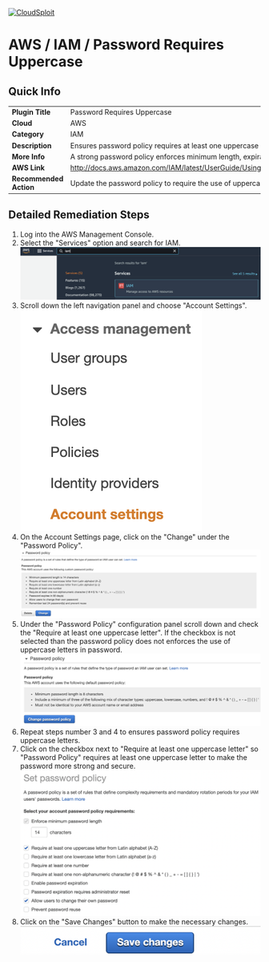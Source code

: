 [![CloudSploit](https://cloudsploit.com/img/logo-new-big-text-100.png "CloudSploit")](https://cloudsploit.com)

# AWS / IAM / Password Requires Uppercase

## Quick Info

| | |
|-|-|
| **Plugin Title** | Password Requires Uppercase |
| **Cloud** | AWS |
| **Category** | IAM |
| **Description** | Ensures password policy requires at least one uppercase letter |
| **More Info** | A strong password policy enforces minimum length, expirations, reuse, and symbol usage |
| **AWS Link** | http://docs.aws.amazon.com/IAM/latest/UserGuide/Using_ManagingPasswordPolicies.html |
| **Recommended Action** | Update the password policy to require the use of uppercase letters |

## Detailed Remediation Steps
1. Log into the AWS Management Console.
2. Select the "Services" option and search for IAM. </br><img src="/resources/aws/iam/password-requires-uppercase/step2.png"/>
3. Scroll down the left navigation panel and choose "Account Settings". </br><img src="/resources/aws/iam/password-requires-uppercase/step3.png"/>
4. On the Account Settings page, click on the "Change" under the "Password Policy".</br> <img src="/resources/aws/iam/password-requires-uppercase/step4a.png"/>
5. Under the "Password Policy" configuration panel scroll down and check the "Require at least one uppercase letter". If the checkbox is not selected than the password policy does not  enforces the use of uppercase letters in password.</br><img src="/resources/aws/iam/password-requires-uppercase/step4.png"/>
6. Repeat steps number 3 and 4 to ensures password policy requires uppercase letters.</br>
7. Click on the checkbox next to "Require at least one uppercase letter" so "Password Policy" requires at least one uppercase letter to make the password more strong and secure. </br> <img src="/resources/aws/iam/password-requires-uppercase/step6.png"/>
8. Click on the "Save Changes" button to make the necessary changes.</br><img src="/resources/aws/iam/password-requires-uppercase/step7a.png"/>
